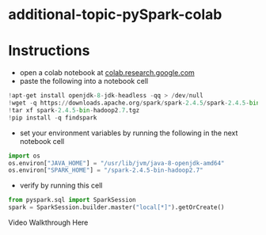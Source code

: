 # additional-topic-pySpark-colab

# Instructions
* open a colab notebook at [colab.research.google.com](colab.research.google.com)
* paste the following into a notebook cell
 ```python
 !apt-get install openjdk-8-jdk-headless -qq > /dev/null
 !wget -q https://downloads.apache.org/spark/spark-2.4.5/spark-2.4.5-bin-hadoop2.7.tgz
 !tar xf spark-2.4.5-bin-hadoop2.7.tgz
 !pip install -q findspark
 ```
* set your environment variables by running the following in the next notebook cell
 ```python
 import os
 os.environ["JAVA_HOME"] = "/usr/lib/jvm/java-8-openjdk-amd64"
 os.environ["SPARK_HOME"] = "/spark-2.4.5-bin-hadoop2.7"
 ```
* verify by running this cell
 ```python
 from pyspark.sql import SparkSession
 spark = SparkSession.builder.master("local[*]").getOrCreate()
```

Video Walkthrough Here

